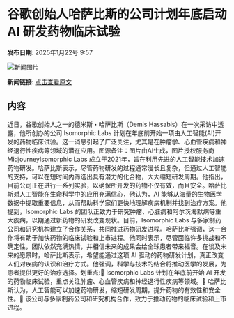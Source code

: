 # 谷歌创始人哈萨比斯的公司计划年底启动 AI 研发药物临床试验

**发布日期**: 2025年1月22号 9:57

![新闻图片](https://pic.chinaz.com/picmap/thumb/202307181418295015_2.jpg)

**新闻链接**: [点击查看原文](https://www.aibase.com/zh/news/14914)

## 内容

近日，谷歌创始人之一的德米斯・哈萨比斯（Demis Hassabis）在一次采访中透露，他所创办的公司 Isomorphic Labs 计划在年底前开始一项由人工智能(AI)开发的药物临床试验。这一消息引起了广泛关注，尤其是在肿瘤学、心血管疾病和神经退行性疾病等领域的潜在应用。图源备注：图片由AI生成，图片授权服务商MidjourneyIsomorphic Labs 成立于2021年，旨在利用先进的人工智能技术加速药物研发。哈萨比斯表示，尽管药物研发的过程通常漫长且复杂，但通过人工智能的支持，可以在短时间内筛选出具有潜力的化合物，大大缩短研发周期。他指出，目前公司正在进行一系列实验，以确保所开发的药物不仅有效，而且安全。哈萨比斯对人工智能在生命科学中的应用充满信心，他认为，AI 能够从海量的生物医学数据中提取重要信息，从而帮助科学家们更快地理解疾病机制并找到治疗方案。他提到，Isomorphic Labs 的团队正致力于研究肿瘤、心脏病和阿尔茨海默病等重大疾病，以期通过新药物的研发改变现状。目前，Isomorphic Labs 与多家制药公司和研究机构建立了合作关系，共同推进药物研发进程。哈萨比斯强调，这一合作将有助于加快药物的临床试验和上市进程。他同时表示，尽管面临许多挑战和不确定性，团队依然充满热情，并相信未来的成果会给全球患者带来福音。在谈及未来的愿景时，哈萨比斯表示，希望能通过这项 AI 驱动的药物研发计划，真正改变人们对疾病的认识和治疗方式。他强调，科学与技术的结合将推动医学的发展，为患者提供更好的治疗选择。划重点:🌟 Isomorphic Labs 计划在年底前开始 AI 开发的药物临床试验，重点关注肿瘤、心血管疾病和神经退行性疾病等领域。🤖 哈萨比斯认为，人工智能可以加速药物研发，缩短研发周期，提升药物的有效性和安全性。🤝 该公司与多家制药公司和研究机构合作，致力于推动药物的临床试验和上市进程。
